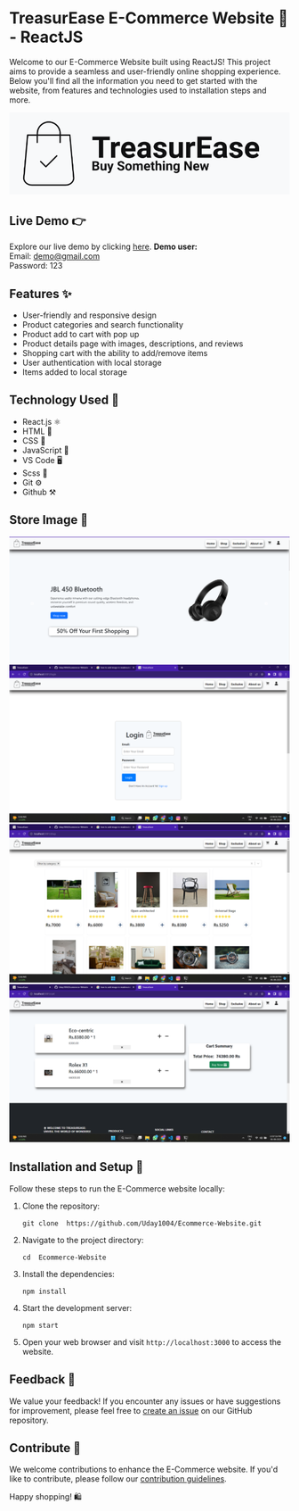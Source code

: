 # TreasurEase E-Commerce Website 🛒 - ReactJS  

Welcome to our E-Commerce Website built using ReactJS! This project aims to provide a seamless and user-friendly online shopping experience. Below you'll find all the information you need to get started with the website, from features and technologies used to installation steps and more.

![Logo](Image/logo1.png)

## Live Demo 👉 
 <span>Explore our live demo by clicking [here]().</span>
<b>Demo user:</b><br/>
Email: demo@gmail.com<br/>
Password: 123


## Features ✨
- User-friendly and responsive design
- Product categories and search functionality
- Product add to cart with pop up 
- Product details page with images, descriptions, and reviews
- Shopping cart with the ability to add/remove items
- User authentication with local storage
- Items added to local storage 

## Technology Used 🔧
- React.js ⚛️
- HTML 📄
- CSS 🎨
- JavaScript 🚀
- VS Code 🖥️
- Scss 🎨
- Git ⚙️
- Github ⚒️

## Store Image 🏪

![Ecommerce-store](Image/pic1.png)
![Ecommerce-store](Image/pic2.png)
![Ecommerce-store](Image/pic3.png)
![Ecommerce-store](Image/pic4.png)



## Installation and Setup 🚀
Follow these steps to run the E-Commerce website locally:
1. Clone the repository:
   ```
   git clone  https://github.com/Uday1004/Ecommerce-Website.git
   ```
2. Navigate to the project directory:
   ```
   cd  Ecommerce-Website
   ```
3. Install the dependencies:
   ```
   npm install
   ```
4. Start the development server:
   ```
   npm start
   ```
5. Open your web browser and visit `http://localhost:3000` to access the website.

## Feedback 💌
We value your feedback! If you encounter any issues or have suggestions for improvement, please feel free to [create an issue](https://github.com/Uday1004/Ecommerce-Website/issues) on our GitHub repository.


## Contribute 🤝
We welcome contributions to enhance the E-Commerce website. If you'd like to contribute, please follow our [contribution guidelines](CONTRIBUTING.md).

Happy shopping! 🛍️
